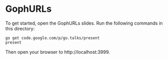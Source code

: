 # GophURLs

To get started, open the GophURLs slides. Run the following commands in this directory:

```
go get code.google.com/p/go.talks/present
present
````

Then open your browser to http://localhost:3999.